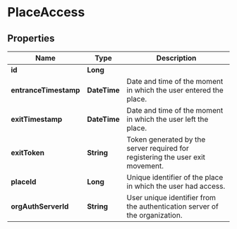 # PlaceAccess
## Properties

Name | Type | Description
------------ | ------------- | -------------
**id** | **Long** | 
**entranceTimestamp** | **DateTime** | Date and time of the moment in which the user entered the place.
**exitTimestamp** | **DateTime** | Date and time of the moment in which the user left the place.
**exitToken** | **String** | Token generated by the server required for registering the user exit movement.
**placeId** | **Long** | Unique identifier of the place in which the user had access.
**orgAuthServerId** | **String** | User unique identifier from the authentication server of the organization.



